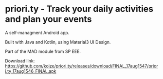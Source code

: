 # priori.ty - Track your daily activities and plan your events

A self-managment Android app.

Built with Java and Kotlin, using Material3 UI Design.

Part of the MAD module from SP EEE.

Download link: https://github.com/koize/priori.ty/releases/download/FINAL_17aug1547/priori.ty_17aug1546_FINAL.apk
